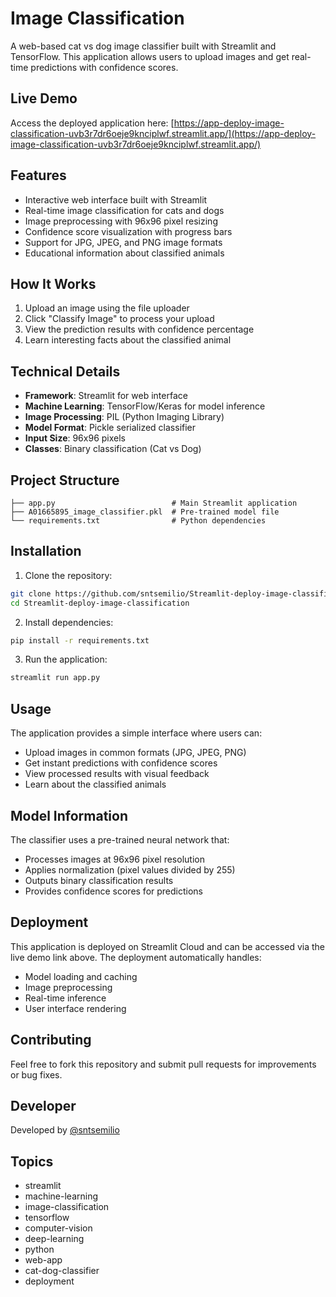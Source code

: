 # Image Classification

A web-based cat vs dog image classifier built with Streamlit and TensorFlow. This application allows users to upload images and get real-time predictions with confidence scores.

## Live Demo

Access the deployed application here: [https://app-deploy-image-classification-uvb3r7dr6oeje9knciplwf.streamlit.app/](https://app-deploy-image-classification-uvb3r7dr6oeje9knciplwf.streamlit.app/)

## Features

- Interactive web interface built with Streamlit
- Real-time image classification for cats and dogs
- Image preprocessing with 96x96 pixel resizing
- Confidence score visualization with progress bars
- Support for JPG, JPEG, and PNG image formats
- Educational information about classified animals

## How It Works

1. Upload an image using the file uploader
2. Click "Classify Image" to process your upload
3. View the prediction results with confidence percentage
4. Learn interesting facts about the classified animal

## Technical Details

- **Framework**: Streamlit for web interface
- **Machine Learning**: TensorFlow/Keras for model inference
- **Image Processing**: PIL (Python Imaging Library)
- **Model Format**: Pickle serialized classifier
- **Input Size**: 96x96 pixels
- **Classes**: Binary classification (Cat vs Dog)

## Project Structure

```
├── app.py                          # Main Streamlit application
├── A01665895_image_classifier.pkl  # Pre-trained model file
└── requirements.txt                # Python dependencies
```

## Installation

1. Clone the repository:
```bash
git clone https://github.com/sntsemilio/Streamlit-deploy-image-classification.git
cd Streamlit-deploy-image-classification
```

2. Install dependencies:
```bash
pip install -r requirements.txt
```

3. Run the application:
```bash
streamlit run app.py
```

## Usage

The application provides a simple interface where users can:

- Upload images in common formats (JPG, JPEG, PNG)
- Get instant predictions with confidence scores
- View processed results with visual feedback
- Learn about the classified animals

## Model Information

The classifier uses a pre-trained neural network that:
- Processes images at 96x96 pixel resolution
- Applies normalization (pixel values divided by 255)
- Outputs binary classification results
- Provides confidence scores for predictions

## Deployment

This application is deployed on Streamlit Cloud and can be accessed via the live demo link above. The deployment automatically handles:

- Model loading and caching
- Image preprocessing
- Real-time inference
- User interface rendering

## Contributing

Feel free to fork this repository and submit pull requests for improvements or bug fixes.

## Developer

Developed by [@sntsemilio](https://github.com/sntsemilio)

## Topics

- streamlit
- machine-learning
- image-classification
- tensorflow
- computer-vision
- deep-learning
- python
- web-app
- cat-dog-classifier
- deployment
